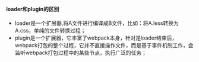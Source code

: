 #### loader和plugin的区别
+ loader是一个扩展器,将A文件进行编译成B文件，比如：将A.less转换为A.css，单纯的文件转换过程；
+ plugin是一个扩展器，它丰富了webpack本身，针对是loader结束后，webpack打包的整个过程，它并不直接操作文件，而是基于事件机制工作，会监听webpack打包过程中的某些节点，执行广泛的任务；